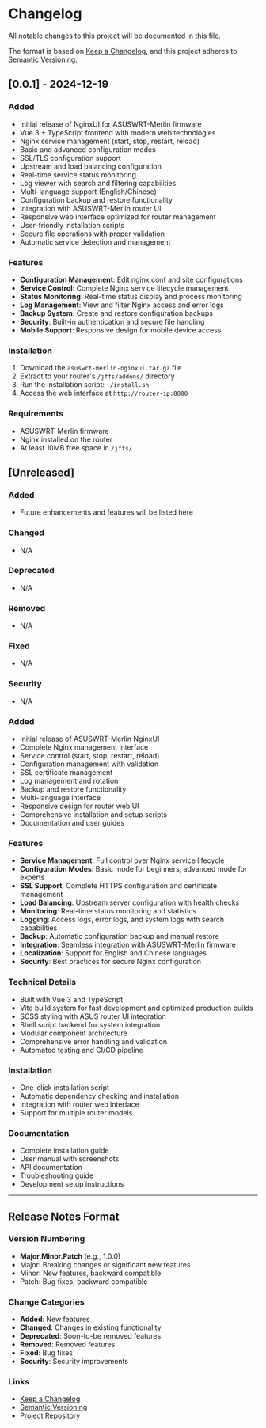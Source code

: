 # Changelog

All notable changes to this project will be documented in this file.

The format is based on [Keep a Changelog](https://keepachangelog.com/en/1.0.0/),
and this project adheres to [Semantic Versioning](https://semver.org/spec/v2.0.0.html).

## [0.0.1] - 2024-12-19

### Added
- Initial release of NginxUI for ASUSWRT-Merlin firmware
- Vue 3 + TypeScript frontend with modern web technologies
- Nginx service management (start, stop, restart, reload)
- Basic and advanced configuration modes
- SSL/TLS configuration support
- Upstream and load balancing configuration
- Real-time service status monitoring
- Log viewer with search and filtering capabilities
- Multi-language support (English/Chinese)
- Configuration backup and restore functionality
- Integration with ASUSWRT-Merlin router UI
- Responsive web interface optimized for router management
- User-friendly installation scripts
- Secure file operations with proper validation
- Automatic service detection and management

### Features
- **Configuration Management**: Edit nginx.conf and site configurations
- **Service Control**: Complete Nginx service lifecycle management
- **Status Monitoring**: Real-time status display and process monitoring
- **Log Management**: View and filter Nginx access and error logs
- **Backup System**: Create and restore configuration backups
- **Security**: Built-in authentication and secure file handling
- **Mobile Support**: Responsive design for mobile device access

### Installation
1. Download the `asuswrt-merlin-nginxui.tar.gz` file
2. Extract to your router's `/jffs/addons/` directory
3. Run the installation script: `./install.sh`
4. Access the web interface at `http://router-ip:8080`

### Requirements
- ASUSWRT-Merlin firmware
- Nginx installed on the router
- At least 10MB free space in `/jffs/`

## [Unreleased]

### Added
- Future enhancements and features will be listed here

### Changed
- N/A

### Deprecated
- N/A

### Removed
- N/A

### Fixed
- N/A

### Security
- N/A

### Added
- Initial release of ASUSWRT-Merlin NginxUI
- Complete Nginx management interface
- Service control (start, stop, restart, reload)
- Configuration management with validation
- SSL certificate management
- Log management and rotation
- Backup and restore functionality
- Multi-language interface
- Responsive design for router web UI
- Comprehensive installation and setup scripts
- Documentation and user guides

### Features
- **Service Management**: Full control over Nginx service lifecycle
- **Configuration Modes**: Basic mode for beginners, advanced mode for experts
- **SSL Support**: Complete HTTPS configuration and certificate management
- **Load Balancing**: Upstream server configuration with health checks
- **Monitoring**: Real-time status monitoring and statistics
- **Logging**: Access logs, error logs, and system logs with search capabilities
- **Backup**: Automatic configuration backup and manual restore
- **Integration**: Seamless integration with ASUSWRT-Merlin firmware
- **Localization**: Support for English and Chinese languages
- **Security**: Best practices for secure Nginx configuration

### Technical Details
- Built with Vue 3 and TypeScript
- Vite build system for fast development and optimized production builds
- SCSS styling with ASUS router UI integration
- Shell script backend for system integration
- Modular component architecture
- Comprehensive error handling and validation
- Automated testing and CI/CD pipeline

### Installation
- One-click installation script
- Automatic dependency checking and installation
- Integration with router web interface
- Support for multiple router models

### Documentation
- Complete installation guide
- User manual with screenshots
- API documentation
- Troubleshooting guide
- Development setup instructions

---

## Release Notes Format

### Version Numbering
- **Major.Minor.Patch** (e.g., 1.0.0)
- Major: Breaking changes or significant new features
- Minor: New features, backward compatible
- Patch: Bug fixes, backward compatible

### Change Categories
- **Added**: New features
- **Changed**: Changes in existing functionality
- **Deprecated**: Soon-to-be removed features
- **Removed**: Removed features
- **Fixed**: Bug fixes
- **Security**: Security improvements

### Links
- [Keep a Changelog](https://keepachangelog.com/)
- [Semantic Versioning](https://semver.org/)
- [Project Repository](https://github.com/NasPilot/asuswrt-merlin-nginxui)